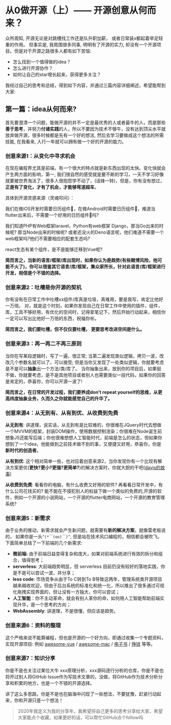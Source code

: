# 从0做开源（上）—— 开源创意从何而来？

众所周知, 开源无论是对跳槽找工作还是队升职加薪， 或者日常装x都起着举足轻重的作用。 但事实是, 我周围很多同事, 明明有了开源的实力, 却没有一个开源项目。但是对于开源之路很多人都有如下苦恼:

- 怎么找到一个值得做的idea？
- 怎么进行开源协作？
- 如何让自己的star增长起来，获得更多关注？

我经过自己的思考和总结，得到如下内容，并通过三篇内容详细阐述，希望能帮到大家:

## 第一篇：idea从何而来?

首先要澄清一个问题，能做开源的并不一定是最优秀的人或者最牛的人，而是那些**善于思考**，并努力**付诸实践**的人，所以不要因为技术不够牛，没有达到顶尖水平就放弃做开源，很多时候都是先有一个好的想法, 然后去学习要做成这个想法的所需技能, 在我看来, 入行一年就可以拥有做一个好的开源的能力。

### 创意来源1：从变化中寻求机会

在现在编程界尤其是前端，有一个很大的特点就是新东西出现的太快。变化快就会产生两方面的影响，第一, 我们很自然的感受就是要不断的学习，一天不学习好像就要被世界淘汰了，很多人很抱怨学不动了，(话锋一转)，但是，你有没有想过，**正是有了变化，才有了机会，才能够弯道超车**。


具体到开源灵感来源（灵魂叩问）：

我们在做iOS开发时需要日历组件📅，在做Android时需要日历组件📅，难道当flutter出来后，不需要一个好用的日历组件📆吗?


我们知道PHP有Web框架laravel，Python有web框架 Django，那当Go出来的时候呢? 那当Node出来的时候呢? 或者还没火的Deno语言呢，他们难道不需要一个web框架吗?他们不需要相应的配套生态吗?


react生态有某个组件，是不是能够迁移到Vue呢?


**简而言之，当新的语言/框架/库出现时，如果你认为是趋势(有些赌博风险，他可能不火了)，你可以借鉴其它语言/库/框架，集众家所长，针对此语言/库/框架进行开发，相信是个不错的选择。**


### 创意来源2：吐槽是你开源的契机

你有没有在日常工作中吐槽xx组件/库真是垃圾，真难用，要是我写，肯定比他好一万倍。 对，就是这个时刻，如果你发现自己在日常工作中使用的插件，组件，库，工具不够好用，有优化的空间时，记得拿笔记下，然后开始行动起来，相信你一定可以写出比他好一万倍的东西，祝福你㊗️。


**简而言之，我们要吐槽，但不仅仅要吐槽， 更要思考改进空间是什么。**


### 创意来源3：再一再二不再三原则

当你在写某段逻辑时，写了一遍，很正常;  当第二遍发现类似逻辑，拷贝一波，改改几个参数名就可以了，可以接受;  但是当你又发现了一处类似逻辑，你就要考虑是不是可以**抽象**出一个方法/类/库了。 当你抽象出来，放到你的项目后，如果挺不做，你就要考虑，是不是其他项目或者别人也需要类似一段代码，如果你的回答是肯定的，恭喜你，你可以开源一波了!


**简而言之，在日常的开发过程，我们要养成don't repeat yourself的思维，从更高纬度抽象业务，久而久之你就能感觉自己的升华了。**


### 创意来源4：从无到有、从有到优、从收费到免费

**从无到有**: 讲道理，说实话，从无到有是比较难的，你很难在JQuery时代去想做一个MVVM的框架，封装DOM操作，使用数据控制渲染；你很难在Node诞生前想象JS还能写后端；你也很难想想人工智能时代，前端是怎么的状态，但如果你想到了一个idea，他能做到之前技术做不到的事，又便捷又好用，恭喜你，你是**新时代的创造者**。



**从有到优**: 这个相对简单一些，也对应着创意来源2，当你发现你有一个比现有解决方案更优(**更快?更小?更强?更简单?**)的解决方案时，你就大胆的干吧([dayjs的故事](https://juejin。im/post/5c25a477f265da613b6fd70e))



**从收费到免费**: 看看你的电脑，有什么收费又好用的软件? 再看看日常开发中，有什么公司花钱买的? 能不能在不侵犯别人的权益下做一个类似的免费的,开源的软件，例如一个开源的小说网站，一个开源的flutter电商网站，一个开源的教育管理系统?



### 创意来源5：新需求

由于业务的推动，新需求就会产生新问题，就需要有**新的解决方案**，就像雷老板说的， 如果你是一头`^(*￣(oo)￣)^`, 但是站在技术风口编程的，相信都会被吹飞。 下面简单总结了一下前端的几个新需求:


- **微前端:** 由于前端日益变得复杂和庞大，如果对前端系统进行有效的拆分和组合，值得思考；
- **serverless**: 大前端趋势明显，但 serverless 目前仍没有较好的落地实践，你是不是可以尝试一波，并分享；
- **less code**: 市场竞争从由于To C转到To B导致这两年，管理系统类开源项目越来越收欢迎，但由于后台系统的标准化和统一化，所以推出了很多通过可视化拖拽实现界面的，但让没有一方独大，你可以尝试；
- **人工智能**：你不主动革命，就会有别人革你的命，如何用人工智能帮助前端实现升华，是一个思考的方向；
- **WebAssembly**: 讲道理，不是很懂，但应该是趋势。



### 创意来源6：资料的整理

这个严格来说不能算编程，但也是开源的一个好方向，即通过收集一个专题资料，实现开源项目: 例如 [awesome-vue](https://github。com/vuejs/awesome-vue) / [awesome-mac](https://github。com/jaywcjlove/awesome-mac)  / [电子书](https://github。com/justjavac/free-programming-books-zh_CN)  / [挣钱](https://github。com/easychen/howto-make-more-money)  等等。


### 创意来源7：知识分享

你是不是也关注过某位大牛 xxx原理分析，xxx源码逐行分析的仓库，你是不是也将开过别人将GitHub Issue作为写技术文章的，没做，将GitHub作为技术分析分享和积累的地方，也是一个不错的开源选择。


讲了这么多思路，你是不是也在脑海中闪现了一些想法，不要犹豫，赶紧行动起来，你和开源只差一个想法！

> 2020年我定义为我的分享年，我希望将自己更多的思考分享给大家，希望大家能点个收藏，如果更好的话，可以帮忙GitHub点个follow吗
